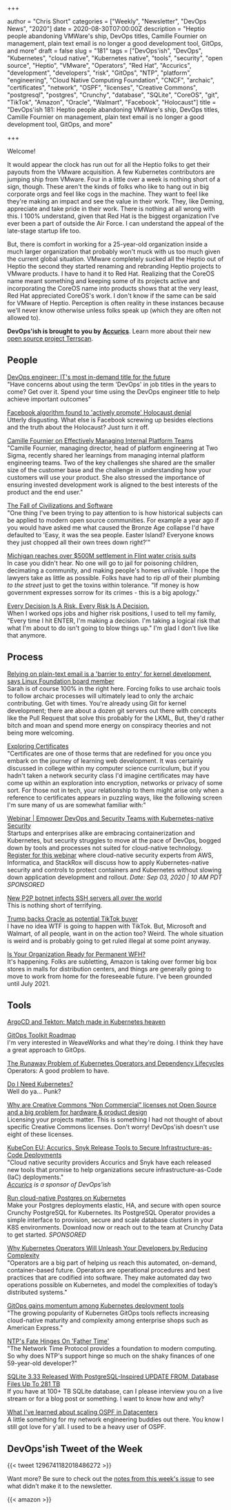 +++

author = "Chris Short"
categories = ["Weekly", "Newsletter", "DevOps News", "2020"]
date = 2020-08-30T07:00:00Z
description = "Heptio people abandoning VMWare's ship, DevOps titles, Camille Fournier on management, plain text email is no longer a good development tool, GitOps, and more"
draft = false
slug = "181"
tags = ["DevOps'ish", "DevOps", "Kubernetes", "cloud native", "Kubernetes native", "tools", "security", "open source", "Heptio", "VMware", "Operators", "Red Hat", "Accurics", "development", "developers", "risk", "GitOps", "NTP", "platform", "engineering", "Cloud Native Computing Foundation", "CNCF", "archaic", "certificates", "network", "OSPF", "licenses", "Creative Commons", "postgresql", "postgres", "Crunchy", "database", "SQLite", "CoreOS", "git", "TikTok", "Amazon", "Oracle", "Walmart", "Facebook", "Holocaust"]
title = "DevOps'ish 181: Heptio people abandoning VMWare's ship, DevOps titles, Camille Fournier on management, plain text email is no longer a good development tool, GitOps, and more"

+++

Welcome!

It would appear the clock has run out for all the Heptio folks to get their payouts from the VMware acquisition. A few Kubernetes contributors are jumping ship from VMware. Four in a little over a week is nothing short of a sign, though. These aren't the kinds of folks who like to hang out in big corporate orgs and feel like cogs in the machine. They want to feel like they're making an impact and see the value in their work. They, like Deming, appreciate and take pride in their work. There is nothing at all wrong with this. I 100% understand, given that Red Hat is the biggest organization I've ever been a part of outside the Air Force. I can understand the appeal of the late-stage startup life too.

But, there is comfort in working for a 25-year-old organization inside a much larger organization that probably won't muck with us too much given the current global situation. VMware completely sucked all the Heptio out of Heptio the second they started renaming and rebranding Heptio projects to VMware products. I have to hand it to Red Hat. Realizing that the CoreOS name meant something and keeping some of its projects active and incorporating the CoreOS name into products shows that at the very least, Red Hat appreciated CoreOS's work. I don't know if the same can be said for VMware of Heptio. Perception is often reality in these instances because we'll never know otherwise unless folks speak up (which they are often not allowed to).

**DevOps'ish is brought to you by** [**Accurics**](https://www.accurics.com/?utm_source=newsletter&utm_medium=email&utm_campaign=devopsish_181). Learn more about their new [open source project Terrscan](https://www.accurics.com/blog/products/terrascan-opa-policy-as-code/?utm_source=newsletter&utm_medium=email&utm_campaign=devopsish_181).

## People

[DevOps engineer: IT's most in-demand title for the future](https://enterprisersproject.com/article/2020/8/devops-engineer-in-demand-it-title)  
"Have concerns about using the term 'DevOps' in job titles in the years to come? Get over it. Spend your time using the DevOps engineer title to help achieve important outcomes"

[Facebook algorithm found to 'actively promote' Holocaust denial](https://www.theguardian.com/world/2020/aug/16/facebook-algorithm-found-to-actively-promote-holocaust-denial#Echobox=1597587921)  
Utterly disgusting. What else is Facebook screwing up besides elections and the truth about the Holocaust? Just turn it off.

[Camille Fournier on Effectively Managing Internal Platform Teams](https://www.infoq.com/news/2020/08/fournier-internal-platform/)  
"Camille Fournier, managing director, head of platform engineering at Two Sigma, recently shared her learnings from managing internal platform engineering teams. Two of the key challenges she shared are the smaller size of the customer base and the challenge in understanding how your customers will use your product. She also stressed the importance of ensuring invested development work is aligned to the best interests of the product and the end user."

[The Fall of Civilizations and Software](https://listed.to/@castrojo/17593/the-fall-of-civilizations-and-software)  
"One thing I've been trying to pay attention to is how historical subjects can be applied to modern open source communities. For example a year ago if you would have asked me what caused the Bronze Age collapse I'd have defaulted to 'Easy, it was the sea people. Easter Island? Everyone knows they just chopped all their own trees down right?'"

[Michigan reaches over $500M settlement in Flint water crisis suits](https://www.detroitnews.com/story/news/michigan/flint-water-crisis/2020/08/19/michigan-reaches-settlement-flint-water-crisis-suits/5612711002/)  
In case you didn't hear. No one will go to jail for poisoning children, decimating a community, and making people's homes unlivable. I hope the lawyers take as little as possible. Folks have had to rip *all* of their plumbing *to the street* just to get the toxins within tolerance. "If money is how government expresses sorrow for its crimes - this is a big apology."

[Every Decision Is A Risk. Every Risk Is A Decision.](https://fivethirtyeight.com/features/every-decision-is-a-risk-every-risk-is-a-decision/)  
When I worked ops jobs and higher risk positions, I used to tell my family, "Every time I hit ENTER, I'm making a decision. I'm taking a logical risk that what I'm about to do isn't going to blow things up." I'm glad I don't live like that anymore.

## Process

[Relying on plain-text email is a 'barrier to entry' for kernel development, says Linux Foundation board member](https://www.theregister.com/2020/08/25/linux_kernel_email/)  
Sarah is of course 100% in the right here. Forcing folks to use archaic tools to follow archaic processes will ultimately lead to only the archaic contributing. Get with times. You're already using Git for kernel development; there are about a dozen git servers out there with concepts like the Pull Request that solve this probably for the LKML, But, they'd rather bitch and moan and spend more energy on conspiracy theories and not being more welcoming.

[Exploring Certificates](https://dev.to/singhshemona/certificates-395n)  
"Certificates are one of those terms that are redefined for you once you embark on the journey of learning web development. It was certainly discussed in college within my computer science curriculum, but if you hadn't taken a network security class I'd imagine certificates may have come up within an exploration into encryption, networks or privacy of some sort. For those not in tech, your relationship to them might arise only when a reference to certificates appears in puzzling ways, like the following screen I'm sure many of us are somewhat familiar with:"

[Webinar | Empower DevOps and Security Teams with Kubernetes-native Security](https://pages.awscloud.com/GLOBAL-partner-OE-containers-stackrox-sept-2020-reg-event.html?ContainersStackRoxSeptember2020&sc_publisher=StackRox&sc_country=USA&sc_geo=NAMER&sc_category=mult&sc_outcome=acq&trk=Partner_DevOpsIsh)  
Startups and enterprises alike are embracing containerization and Kubernetes, but security struggles to move at the pace of DevOps, bogged down by tools and processes not suited for cloud-native technology. [Register for this webinar](https://pages.awscloud.com/GLOBAL-partner-OE-containers-stackrox-sept-2020-reg-event.html?ContainersStackRoxSeptember2020&sc_publisher=StackRox&sc_country=USA&sc_geo=NAMER&sc_category=mult&sc_outcome=acq&trk=Partner_DevOpsIsh) where cloud-native security experts from AWS, Informatica, and StackRox will discuss how to apply Kubernetes-native security and controls to protect containers and Kubernetes without slowing down application development and rollout. *Date: Sep 03, 2020 | 10 AM PDT* *SPONSORED*

[New P2P botnet infects SSH servers all over the world](https://arstechnica.com/information-technology/2020/08/new-p2p-botnet-infects-ssh-servers-all-over-the-world/)  
This is nothing short of terrifying.

[Trump backs Oracle as potential TikTok buyer](https://www.theregister.com/2020/08/19/trump_backs_oracle_as_tiktok/)  
I have no idea WTF is going to happen with TikTok. But, Microsoft and Walmart, of all people, want in on the action too? Weird. The whole situation is weird and is probably going to get ruled illegal at some point anyway.

[Is Your Organization Ready for Permanent WFH?](https://hbr.org/2020/08/is-your-organization-ready-for-permanent-wfh)  
It's happening. Folks are subletting, Amazon is taking over former big box stores in malls for distribution centers, and things are generally going to move to work from home for the foreseeable future. I've been grounded until July 2021.

## Tools

[ArgoCD and Tekton: Match made in Kubernetes heaven](https://www.twitch.tv/videos/716089280)  

[GitOps Toolkit Roadmap](https://toolkit.fluxcd.io/roadmap/)  
I'm very interested in WeaveWorks and what they're doing. I think they have a great approach to GitOps.

[The Runaway Problem of Kubernetes Operators and Dependency Lifecycles](https://thenewstack.io/the-runaway-problem-of-kubernetes-operators-and-dependency-lifecycles/)  
Operators: A good problem to have.

[Do I Need Kubernetes?](https://mbird.biz/writing/do-i-need-kubernetes.html)  
Well do ya... Punk?

[Why are Creative Commons ”Non Commercial” licenses not Open Source and a big problem for hardware & product design](https://mifactori.de/non-commercial-is-not-open-source/)  
Licensing your projects matter. This is something I had not thought of about specific Creative Commons licenses. Don't worry! DevOps'ish doesn't use eight of these licenses.

[KubeCon EU: Accurics, Snyk Release Tools to Secure Infrastructure-as-Code Deployments](https://thenewstack.io/kubecon-eu-accurics-snyk-release-tools-to-secure-infrastructure-as-code-deployments/)  
"Cloud native security providers Accurics and Snyk have each released new tools that promise to help organizations secure infrastructure-as-Code (IaC) deployments."  
*[Accurics](https://www.accurics.com/?utm_source=newsletter&utm_medium=email&utm_campaign=devopsish_181) is a sponsor of DevOps'ish*

[Run cloud-native Postgres on Kubernetes](https://www.crunchydata.com/developers/download-postgres/containers/postgres-operator?utm_source=DevOpsish&utm_medium=Week2&utm_campaign=CrunchyOperator)  
Make your Postgres deployments elastic, HA, and secure with open source Crunchy PostgreSQL for Kubernetes. Its PostgreSQL Operator provides a simple interface to provision, secure and scale database clusters in your K8S environments. Download now or reach out to the team at Crunchy Data to get started. *SPONSORED*

[Why Kubernetes Operators Will Unleash Your Developers by Reducing Complexity](https://thenewstack.io/why-kubernetes-operators-will-unleash-your-developers-by-reducing-complexity/)  
"Operators are a big part of helping us reach this automated, on-demand, container-based future. Operators are operational procedures and best practices that are codified into software. They make automated day two operations possible on Kubernetes, and model the complexities of today’s distributed systems."

[GitOps gains momentum among Kubernetes deployment tools](https://searchitoperations.techtarget.com/news/252487865/GitOps-gains-momentum-among-Kubernetes-deployment-tools)  
"The growing popularity of Kubernetes GitOps tools reflects increasing cloud-native maturity and complexity among enterprise shops such as American Express."

[NTP's Fate Hinges On 'Father Time'](https://www.informationweek.com/it-life/ntps-fate-hinges-on-father-time/d/d-id/1319432)  
"The Network Time Protocol provides a foundation to modern computing. So why does NTP's support hinge so much on the shaky finances of one 59-year-old developer?"

[SQLite 3.33 Released With PostgreSQL-Inspired UPDATE FROM, Database Files Up To 281 TB](https://www.phoronix.com/scan.php?page=news_item&px=SQLite-3.33-Released)  
If you have at 100+ TB SQLite database, can I please interview you on a live stream or for a blog post or something. I want to know how and why?

[What I've learned about scaling OSPF in Datacenters](https://elegantnetwork.github.io/posts/What-Ive-learned-about-OSPF/)  
A little something for my network engineering buddies out there. You know I still got love for y'all. I used to be a heavy user of OSPF.

## DevOps'ish Tweet of the Week

{{< tweet 1296741182018486272 >}}

Want more? Be sure to check out the [notes from this week's issue](https://devopsish.com/181/notes/) to see what didn't make it to the newsletter.

{{< amazon >}}
